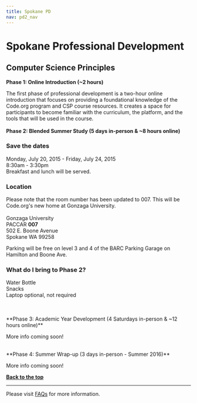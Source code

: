 ```yaml
---
title: Spokane PD
nav: pd2_nav
---
```

<a id="top"></a>

# Spokane Professional Development

## Computer Science Principles

**Phase 1: Online Introduction (~2 hours)**

The first phase of professional development is a two-hour online introduction that focuses on providing a foundational knowledge of the Code.org program and CSP course resources. It creates a space for participants to become familiar with the curriculum, the platform, and the tools that will be used in the course.
</br>
</br>
**Phase 2: Blended Summer Study (5 days in-person & ~8 hours online)**

### Save the dates

Monday, July 20, 2015 - Friday, July 24, 2015
<br/>
8:30am - 3:30pm
<br />
Breakfast and lunch will be served. 

### Location
Please note that the room number has been updated to 007. This will be Code.org's new home at Gonzaga University.
<br />
<br />
Gonzaga University
<br />
PACCAR **007** 
<br />
502 E. Boone Avenue
<br /> 
Spokane WA 99258
<br /> 

Parking will be free on level 3 and 4 of the BARC Parking Garage on Hamilton and Boone Ave.


### What do I bring to Phase 2?

Water Bottle
<br />
Snacks
<br />
Laptop optional, not required

</br>
</br>
**Phase 3: Academic Year Development (4 Saturdays in-person & ~12 hours online)**

More info coming soon!  

</br>
**Phase 4: Summer Wrap-up (3 days in-person - Summer 2016)**

More info coming soon!


[**Back to the top**](#top)

----------
Please visit [FAQs](/educate/pd/15-16/faq) for more information.

<br />
<br />
